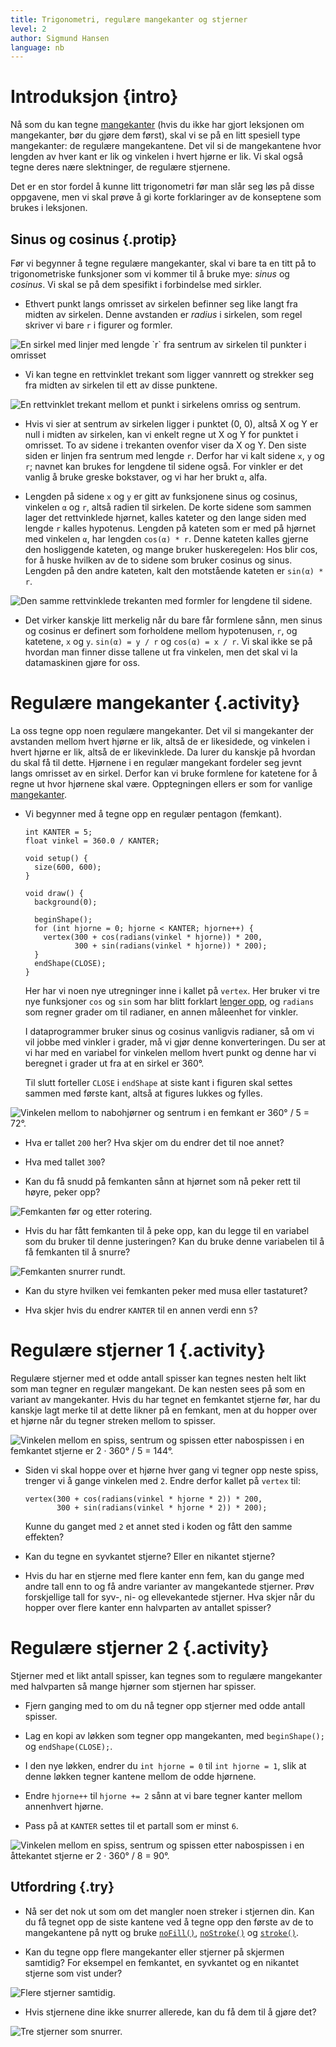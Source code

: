```yaml
---
title: Trigonometri, regulære mangekanter og stjerner
level: 2
author: Sigmund Hansen
language: nb
---
```


# Introduksjon {intro}

Nå som du kan tegne [mangekanter](../polygons/mangekanter.html)
(hvis du ikke har gjort leksjonen om mangekanter, bør du gjøre dem
først), skal vi se på en litt spesiell type mangekanter: de regulære
mangekantene. Det vil si de mangekantene hvor lengden av hver kant er
lik og vinkelen i hvert hjørne er lik. Vi skal også tegne deres nære
slektninger, de regulære stjernene.

Det er en stor fordel å kunne litt trigonometri før man slår seg løs
på disse oppgavene, men vi skal prøve å gi korte forklaringer av de
konseptene som brukes i leksjonen.

## Sinus og cosinus {.protip}

Før vi begynner å tegne regulære mangekanter, skal vi bare ta en
titt på to trigonometriske funksjoner som vi kommer til å bruke mye:
*sinus* og *cosinus*. Vi skal se på dem spesifikt i forbindelse med
sirkler.

+ Ethvert punkt langs omrisset av sirkelen befinner seg like langt fra
  midten av sirkelen. Denne avstanden er *radius* i sirkelen, som regel
  skriver vi bare `r` i figurer og formler.

![](SirkelRadius.png "En sirkel med linjer med lengde `r` fra sentrum av sirkelen til punkter i omrisset")

+ Vi kan tegne en rettvinklet trekant som ligger vannrett og strekker
  seg fra midten av sirkelen til ett av disse punktene.

![](RettvinkletTrekantSirkel.png "En rettvinklet trekant mellom et punkt i sirkelens omriss og sentrum.")

+ Hvis vi sier at sentrum av sirkelen ligger i punktet (0, 0), altså X
  og Y er null i midten av sirkelen, kan vi enkelt regne ut X og Y for
  punktet i omrisset. To av sidene i trekanten ovenfor viser da X og
  Y. Den siste siden er linjen fra sentrum med lengde `r`. Derfor har vi
  kalt sidene `x`, `y` og `r`; navnet kan brukes for lengdene til
  sidene også. For vinkler er det vanlig å bruke greske bokstaver, og vi
  har her brukt `α`, alfa.

+ Lengden på sidene `x` og `y` er gitt av funksjonene sinus og
  cosinus, vinkelen `α` og `r`, altså radien til sirkelen. De korte
  sidene som sammen lager det rettvinklede hjørnet, kalles kateter og
  den lange siden med lengde `r` kalles hypotenus. Lengden på kateten
  som er med på hjørnet med vinkelen `α`, har lengden `cos(α) *
  r`. Denne kateten kalles gjerne den hosliggende kateten, og mange
  bruker huskeregelen: Hos blir cos, for å huske hvilken av de to
  sidene som bruker cosinus og sinus. Lengden på den andre kateten,
  kalt den motstående kateten er `sin(α) * r`.

![](TrekantSiderSirkel.png "Den samme rettvinklede trekanten med formler for lengdene til sidene.")

+ Det virker kanskje litt merkelig når du bare får formlene sånn, men
  sinus og cosinus er definert som forholdene mellom hypotenusen, `r`,
  og katetene, `x` og `y`. `sin(α) = y / r` og `cos(α) = x / r`. Vi
  skal ikke se på hvordan man finner disse tallene ut fra vinkelen,
  men det skal vi la datamaskinen gjøre for oss.

# Regulære mangekanter {.activity}

La oss tegne opp noen regulære mangekanter. Det vil si mangekanter der
avstanden mellom hvert hjørne er lik, altså de er likesidede, og
vinkelen i hvert hjørne er lik, altså de er likevinklede. Da lurer du
kanskje på hvordan du skal få til dette. Hjørnene i en regulær
mangekant fordeler seg jevnt langs omrisset av en sirkel. Derfor kan
vi bruke formlene for katetene for å regne ut hvor hjørnene skal
være. Opptegningen ellers er som for vanlige
[mangekanter](../polygons/mangekanter.html).

+ Vi begynner med å tegne opp en regulær pentagon (femkant).

  ```processing
  int KANTER = 5;
  float vinkel = 360.0 / KANTER;

  void setup() {
    size(600, 600);
  }

  void draw() {
    background(0);

    beginShape();
    for (int hjorne = 0; hjorne < KANTER; hjorne++) {
      vertex(300 + cos(radians(vinkel * hjorne)) * 200,
             300 + sin(radians(vinkel * hjorne)) * 200);
    }
    endShape(CLOSE);
  }
  ```

  Her har vi noen nye utregninger inne i kallet på `vertex`. Her
  bruker vi tre nye funksjoner `cos` og `sin` som har blitt forklart
  [lenger opp](#sinus-og-cosinus), og `radians` som regner grader om til radianer, en
  annen måleenhet for vinkler.

  I dataprogrammer bruker sinus og cosinus vanligvis radianer, så om vi vil jobbe med vinkler i grader,
  må vi gjør denne konverteringen. Du ser at vi har med en variabel
  for vinkelen mellom hvert punkt og denne har vi beregnet i grader ut
  fra at en sirkel er 360°.

  Til slutt forteller `CLOSE` i `endShape` at siste kant i figuren skal settes sammen med første kant, altså at figures lukkes og fylles.


![](Femkant.png "Vinkelen mellom to nabohjørner og sentrum i en femkant er 360° / 5 = 72°.")

+ Hva er tallet `200` her? Hva skjer om du endrer det til noe annet?

+ Hva med tallet `300`?

+ Kan du få snudd på femkanten sånn at hjørnet som nå peker rett til
  høyre, peker opp?

![](FemkantRotering.png "Femkanten før og etter rotering.")

+ Hvis du har fått femkanten til å peke opp, kan du legge til en
  variabel som du bruker til denne justeringen? Kan du bruke denne
  variabelen til å få femkanten til å snurre?

![](FemkantSnurrer.gif "Femkanten snurrer rundt.")

+ Kan du styre hvilken vei femkanten peker med musa eller tastaturet?

+ Hva skjer hvis du endrer `KANTER` til en annen verdi enn `5`?

# Regulære stjerner 1 {.activity}

Regulære stjerner med et odde antall spisser kan tegnes nesten helt
likt som man tegner en regulær mangekant. De kan nesten sees på som en
variant av mangekanter. Hvis du har tegnet en femkantet stjerne før,
har du kanskje lagt merke til at dette likner på en femkant, men at du
hopper over et hjørne når du tegner streken mellom to spisser.

![](Pentagram.png "Vinkelen mellom en spiss, sentrum og spissen etter nabospissen i en femkantet stjerne er 2 · 360° / 5 = 144°.")

+ Siden vi skal hoppe over et hjørne hver gang vi tegner opp neste
  spiss, trenger vi å gange vinkelen med `2`. Endre derfor kallet på
  `vertex` til:

  ```processing
  vertex(300 + cos(radians(vinkel * hjorne * 2)) * 200,
         300 + sin(radians(vinkel * hjorne * 2)) * 200);
  ```

  Kunne du ganget med `2` et annet sted i koden og fått den samme
  effekten?

+ Kan du tegne en syvkantet stjerne? Eller en nikantet stjerne?

+ Hvis du har en stjerne med flere kanter enn fem, kan du gange med
  andre tall enn to og få andre varianter av mangekantede
  stjerner. Prøv forskjellige tall for syv-, ni- og ellevekantede
  stjerner. Hva skjer når du hopper over flere kanter enn halvparten
  av antallet spisser?

# Regulære stjerner 2 {.activity}

Stjerner med et likt antall spisser, kan tegnes som to regulære
mangekanter med halvparten så mange hjørner som stjernen har
spisser.

+ Fjern ganging med to om du nå tegner opp stjerner med odde antall
  spisser.

+ Lag en kopi av løkken som tegner opp mangekanten, med `beginShape();`
  og `endShape(CLOSE);`.

+ I den nye løkken, endrer du `int hjorne = 0` til `int hjorne = 1`,
  slik at denne løkken tegner kantene mellom de odde hjørnene.

+ Endre `hjorne++` til `hjorne += 2` sånn at vi bare tegner kanter
  mellom annenhvert hjørne.

+ Pass på at `KANTER` settes til et partall som er minst `6`.

![](Oktagram.png "Vinkelen mellom en spiss, sentrum og spissen etter nabospissen i en åttekantet stjerne er 2 · 360° / 8 = 90°.")

## Utfordring {.try}

+ Nå ser det nok ut som om det mangler noen streker i stjernen
  din. Kan du få tegnet opp de siste kantene ved å tegne opp den første
  av de to mangekantene på nytt og bruke
  [`noFill()`](https://processing.org/reference/noFill_.html),
  [`noStroke()`](https://processing.org/reference/noStroke_.html) og
  [`stroke()`](https://processing.org/reference/stroke_.html).

+ Kan du tegne opp flere mangekanter eller stjerner på skjermen
  samtidig? For eksempel en femkantet, en syvkantet og en nikantet
  stjerne som vist under?

![](FlereStjerner.png "Flere stjerner samtidig.")

+ Hvis stjernene dine ikke snurrer allerede, kan du få dem til å gjøre
  det?

![](FlereStjernerSnurrer.gif "Tre stjerner som snurrer.")
